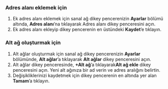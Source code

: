 ### <a name="to-add-address-space"></a>Adres alanı eklemek için
1. Ek adres alanı eklemek için sanal ağ dikey pencerenizin **Ayarlar** bölümü altında, **Adres alanı**’na tıklayarak Adres alanı dikey penceresini açın.
2. Ek adres alanı ekleyip dikey pencerenin en üstündeki **Kaydet**’e tıklayın.
  
### <a name="to-create-subnets"></a>Alt ağ oluşturmak için
1. Alt ağlar oluşturmak için sanal ağ dikey pencerenizin **Ayarlar** bölümünde, **Alt ağlar**’a tıklayarak **Alt ağlar** dikey penceresini açın. 
2. Alt ağlar dikey penceresinde, **+Alt ağ**’a tıklayarak**Alt ağ ekle** dikey penceresini açın. Yeni alt ağınıza bir ad verin ve adres aralığını belirtin.
3. Değişikliklerinizi kaydetmek için dikey pencerenin en altında yer alan **Tamam**’a tıklayın.